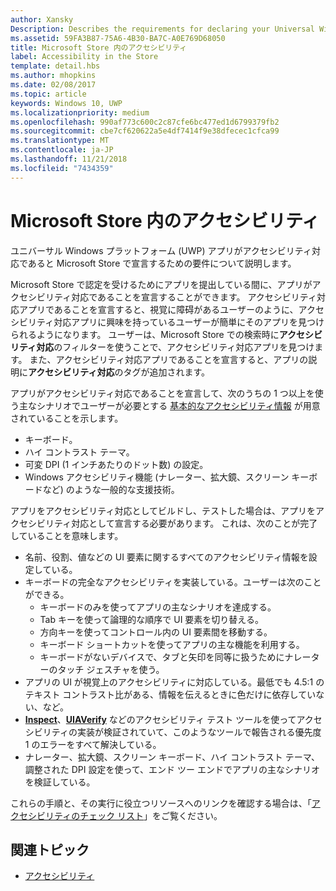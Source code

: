 ```yaml
---
author: Xansky
Description: Describes the requirements for declaring your Universal Windows Platform (UWP) app as accessible in the Microsoft Store.
ms.assetid: 59FA3B87-75A6-4B30-BA7C-A0E769D68050
title: Microsoft Store 内のアクセシビリティ
label: Accessibility in the Store
template: detail.hbs
ms.author: mhopkins
ms.date: 02/08/2017
ms.topic: article
keywords: Windows 10, UWP
ms.localizationpriority: medium
ms.openlocfilehash: 990af773c600c2c87cfe6bc477ed1d6799379fb2
ms.sourcegitcommit: cbe7cf620622a5e4df7414f9e38dfecec1cfca99
ms.translationtype: MT
ms.contentlocale: ja-JP
ms.lasthandoff: 11/21/2018
ms.locfileid: "7434359"
---
```

# <a name="accessibility-in-the-store"></a>Microsoft Store 内のアクセシビリティ  



ユニバーサル Windows プラットフォーム (UWP) アプリがアクセシビリティ対応であると Microsoft Store で宣言するための要件について説明します。

Microsoft Store で認定を受けるためにアプリを提出している間に、アプリがアクセシビリティ対応であることを宣言することができます。 アクセシビリティ対応アプリであることを宣言すると、視覚に障碍があるユーザーのように、アクセシビリティ対応アプリに興味を持っているユーザーが簡単にそのアプリを見つけられるようになります。 ユーザーは、Microsoft Store での検索時に**アクセシビリティ対応**のフィルターを使うことで、アクセシビリティ対応アプリを見つけます。 また、アクセシビリティ対応アプリであることを宣言すると、アプリの説明に**アクセシビリティ対応**のタグが追加されます。

アプリがアクセシビリティ対応であることを宣言して、次のうちの 1 つ以上を使う主なシナリオでユーザーが必要とする [基本的なアクセシビリティ情報](basic-accessibility-information.md) が用意されていることを示します。

* キーボード。
* ハイ コントラスト テーマ。
* 可変 DPI (1 インチあたりのドット数) の設定。
* Windows アクセシビリティ機能 (ナレーター、拡大鏡、スクリーン キーボードなど) のような一般的な支援技術。

アプリをアクセシビリティ対応としてビルドし、テストした場合は、アプリをアクセシビリティ対応として宣言する必要があります。 これは、次のことが完了していることを意味します。

* 名前、役割、値などの UI 要素に関するすべてのアクセシビリティ情報を設定している。
* キーボードの完全なアクセシビリティを実装している。ユーザーは次のことができる。
    * キーボードのみを使ってアプリの主なシナリオを達成する。
    * Tab キーを使って論理的な順序で UI 要素を切り替える。
    * 方向キーを使ってコントロール内の UI 要素間を移動する。
    * キーボード ショートカットを使ってアプリの主な機能を利用する。
    * キーボードがないデバイスで、タブと矢印を同等に扱うためにナレーターのタッチ ジェスチャを使う。
* アプリの UI が視覚上のアクセシビリティに対応している。最低でも 4.5:1 のテキスト コントラスト比がある、情報を伝えるときに色だけに依存していない、など。
* [**Inspect**](https://msdn.microsoft.com/library/windows/desktop/Dd318521)、[**UIAVerify**](https://msdn.microsoft.com/library/windows/desktop/Hh920986) などのアクセシビリティ テスト ツールを使ってアクセシビリティの実装が検証されていて、このようなツールで報告される優先度 1 のエラーをすべて解決している。
* ナレーター、拡大鏡、スクリーン キーボード、ハイ コントラスト テーマ、調整された DPI 設定を使って、エンド ツー エンドでアプリの主なシナリオを検証している。

これらの手順と、その実行に役立つリソースへのリンクを確認する場合は、「[アクセシビリティのチェック リスト](accessibility-checklist.md)」をご覧ください。

<span id="related_topics"/>

## <a name="related-topics"></a>関連トピック    
* [アクセシビリティ](accessibility.md) 
